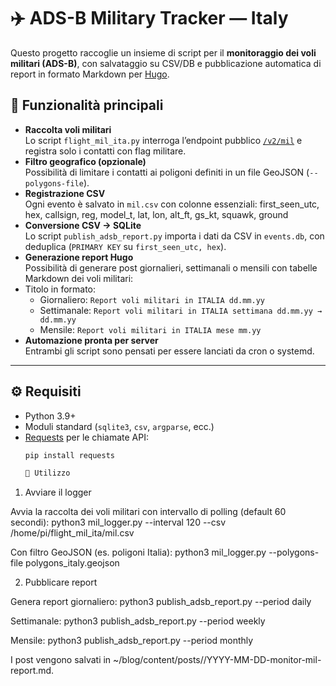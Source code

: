 # ✈️ ADS-B Military Tracker — Italy

Questo progetto raccoglie un insieme di script per il **monitoraggio dei voli militari (ADS-B)**, con salvataggio su CSV/DB e pubblicazione automatica di report in formato Markdown per [Hugo](https://gohugo.io/).

## 📌 Funzionalità principali

- **Raccolta voli militari**  
  Lo script `flight_mil_ita.py` interroga l’endpoint pubblico [`/v2/mil`](https://opendata.adsb.fi/api/v2/mil) e registra solo i contatti con flag militare.
- **Filtro geografico (opzionale)**  
  Possibilità di limitare i contatti ai poligoni definiti in un file GeoJSON (`--polygons-file`).
- **Registrazione CSV**  
  Ogni evento è salvato in `mil.csv` con colonne essenziali:
first_seen_utc, hex, callsign, reg, model_t, lat, lon, alt_ft, gs_kt, squawk, ground
- **Conversione CSV → SQLite**  
Lo script `publish_adsb_report.py` importa i dati da CSV in `events.db`, con deduplica (`PRIMARY KEY` su `first_seen_utc, hex`).
- **Generazione report Hugo**  
Possibilità di generare post giornalieri, settimanali o mensili con tabelle Markdown dei voli militari:
- Titolo in formato:  
  - Giornaliero: `Report voli militari in ITALIA dd.mm.yy`  
  - Settimanale: `Report voli militari in ITALIA settimana dd.mm.yy → dd.mm.yy`  
  - Mensile: `Report voli militari in ITALIA mese mm.yy`
- **Automazione pronta per server**  
Entrambi gli script sono pensati per essere lanciati da cron o systemd.

---

## ⚙️ Requisiti

- Python 3.9+
- Moduli standard (`sqlite3`, `csv`, `argparse`, ecc.)
- [Requests](https://pypi.org/project/requests/) per le chiamate API:
  ```bash
  pip install requests

  🚀 Utilizzo
1. Avviare il logger

Avvia la raccolta dei voli militari con intervallo di polling (default 60 secondi):
python3 mil_logger.py --interval 120 --csv /home/pi/flight_mil_ita/mil.csv

Con filtro GeoJSON (es. poligoni Italia):
python3 mil_logger.py --polygons-file polygons_italy.geojson

2. Pubblicare report

Genera report giornaliero:
python3 publish_adsb_report.py --period daily

Settimanale:
python3 publish_adsb_report.py --period weekly

Mensile:
python3 publish_adsb_report.py --period monthly

I post vengono salvati in ~/blog/content/posts/<anno>/YYYY-MM-DD-monitor-mil-report.md.
